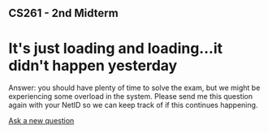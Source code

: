 ## CS261 - 2nd Midterm


# It's just loading and loading...it didn't happen yesterday
Answer: you should have plenty of time to solve the exam, but we might be experiencing some overload in the system. Please send me this question again with your NetID so we can keep track of if this continues happening.


[Ask a new question](ask.md)
